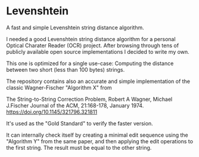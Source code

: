 # Levenshtein

A fast and simple Levenshtein string distance algorithm.

I needed a good Levenshtein string distance algorithm for a personal Optical Charater Reader (OCR) project.
After browsing through tens of publicly available open source implementations I decided to write my own.

This one is optimized for a single use-case: Computing the distance between two short (less than 100 bytes) strings.

The repository contains also an accurate and simple implementation of the classic Wagner-Fischer "Algorithm X" from

The String-to-String Correction Problem, Robert A Wagner, Michael J.Fischer
Journal of the ACM, 21:168-178, January 1974.
https://doi.org/10.1145/321796.321811

It's used as the "Gold Standard" to verify the faster version.

It can internally check itself by creating a minimal edit sequence using the "Algorithm Y" from the same paper,
and then applying the edit operations to the first string. The result must be equal to the other string.
